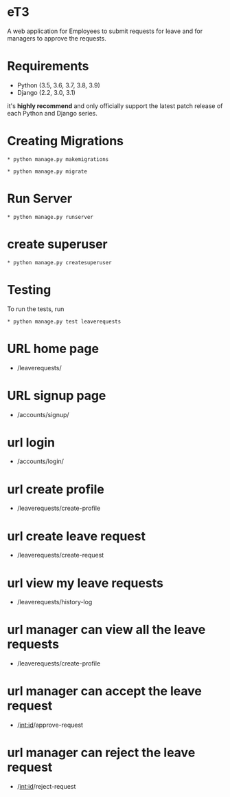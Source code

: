 # eT3
A web application for Employees to submit requests for leave and for managers to approve the requests.

# Requirements

* Python (3.5, 3.6, 3.7, 3.8, 3.9)
* Django (2.2, 3.0, 3.1)

it's **highly recommend** and only officially support the latest patch release of
each Python and Django series.

# Creating Migrations


	* python manage.py makemigrations 
   
	* python manage.py migrate

# Run Server


	* python manage.py runserver

# create superuser


	* python manage.py createsuperuser

# Testing
To run the tests, run


	* python manage.py test leaverequests

# URL home page 
* /leaverequests/

# URL signup page 
* /accounts/signup/

# url login 
* /accounts/login/

# url create profile
* /leaverequests/create-profile

# url create leave request
* /leaverequests/create-request

# url view my leave requests 
* /leaverequests/history-log

# url manager can view all the leave requests
* /leaverequests/create-profile

# url manager can accept the leave request
* /<int:id>/approve-request

# url manager can reject the leave request
* /<int:id>/reject-request
